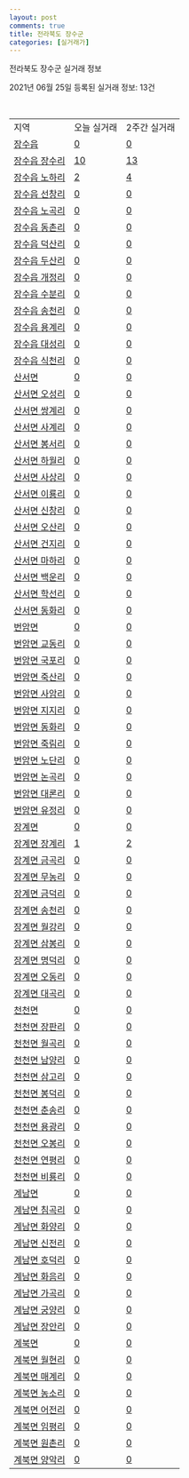 ```yaml
---
layout: post
comments: true
title: 전라북도 장수군
categories: [실거래가]
---
```


전라북도 장수군 실거래 정보

2021년 06월 25일 등록된 실거래 정보: 13건

<script type="text/javascript">
  google.charts.load('current', {'packages':['corechart']});
  google.charts.setOnLoadCallback(drawChart);

  function drawChart() {
    var data = google.visualization.arrayToDataTable([['거래일', '매매', '전월세', '전매'], ['2020-02', 2, 1, 0], ['2020-03', 2, 4, 0], ['2020-04', 4, 0, 0], ['2021-04', 1, 0, 0], ['2021-05', 4, 0, 0], ['2021-06', 0, 1, 0]]);

    var options = {
      title: '최근 유형별 거래량 추이',
      legend: { position: 'bottom' }
    };

    var chart = new google.visualization.LineChart(document.getElementById('columnchart_material'));
    chart.draw(data, (options));
  }
</script>

<div id="columnchart_material" style="width: 450px; margin-left: -35px"></div>
<br>
<table class="sortable">
  <tr>
    <td>지역</td>
    <td>오늘 실거래</td>
    <td>2주간 실거래</td>
  </tr>

  
  <tr class="item">
    <td><a href="4574025000.html">장수읍</a></td>
    <td><a href="4574025000.html">0</a></td>
    <td><a href="4574025000.html">0</a></td>
  </tr>
    

  <tr class="item">
    <td><a href="4574025021.html">장수읍 장수리</a></td>
    <td><a href="4574025021.html">10</a></td>
    <td><a href="4574025021.html">13</a></td>
  </tr>
    

  <tr class="item">
    <td><a href="4574025022.html">장수읍 노하리</a></td>
    <td><a href="4574025022.html">2</a></td>
    <td><a href="4574025022.html">4</a></td>
  </tr>
    

  <tr class="item">
    <td><a href="4574025023.html">장수읍 선창리</a></td>
    <td><a href="4574025023.html">0</a></td>
    <td><a href="4574025023.html">0</a></td>
  </tr>
    

  <tr class="item">
    <td><a href="4574025024.html">장수읍 노곡리</a></td>
    <td><a href="4574025024.html">0</a></td>
    <td><a href="4574025024.html">0</a></td>
  </tr>
    

  <tr class="item">
    <td><a href="4574025025.html">장수읍 동촌리</a></td>
    <td><a href="4574025025.html">0</a></td>
    <td><a href="4574025025.html">0</a></td>
  </tr>
    

  <tr class="item">
    <td><a href="4574025026.html">장수읍 덕산리</a></td>
    <td><a href="4574025026.html">0</a></td>
    <td><a href="4574025026.html">0</a></td>
  </tr>
    

  <tr class="item">
    <td><a href="4574025027.html">장수읍 두산리</a></td>
    <td><a href="4574025027.html">0</a></td>
    <td><a href="4574025027.html">0</a></td>
  </tr>
    

  <tr class="item">
    <td><a href="4574025028.html">장수읍 개정리</a></td>
    <td><a href="4574025028.html">0</a></td>
    <td><a href="4574025028.html">0</a></td>
  </tr>
    

  <tr class="item">
    <td><a href="4574025029.html">장수읍 수분리</a></td>
    <td><a href="4574025029.html">0</a></td>
    <td><a href="4574025029.html">0</a></td>
  </tr>
    

  <tr class="item">
    <td><a href="4574025030.html">장수읍 송천리</a></td>
    <td><a href="4574025030.html">0</a></td>
    <td><a href="4574025030.html">0</a></td>
  </tr>
    

  <tr class="item">
    <td><a href="4574025031.html">장수읍 용계리</a></td>
    <td><a href="4574025031.html">0</a></td>
    <td><a href="4574025031.html">0</a></td>
  </tr>
    

  <tr class="item">
    <td><a href="4574025032.html">장수읍 대성리</a></td>
    <td><a href="4574025032.html">0</a></td>
    <td><a href="4574025032.html">0</a></td>
  </tr>
    

  <tr class="item">
    <td><a href="4574025033.html">장수읍 식천리</a></td>
    <td><a href="4574025033.html">0</a></td>
    <td><a href="4574025033.html">0</a></td>
  </tr>
    

  <tr class="item">
    <td><a href="4574031000.html">산서면</a></td>
    <td><a href="4574031000.html">0</a></td>
    <td><a href="4574031000.html">0</a></td>
  </tr>
    

  <tr class="item">
    <td><a href="4574031021.html">산서면 오성리</a></td>
    <td><a href="4574031021.html">0</a></td>
    <td><a href="4574031021.html">0</a></td>
  </tr>
    

  <tr class="item">
    <td><a href="4574031022.html">산서면 쌍계리</a></td>
    <td><a href="4574031022.html">0</a></td>
    <td><a href="4574031022.html">0</a></td>
  </tr>
    

  <tr class="item">
    <td><a href="4574031023.html">산서면 사계리</a></td>
    <td><a href="4574031023.html">0</a></td>
    <td><a href="4574031023.html">0</a></td>
  </tr>
    

  <tr class="item">
    <td><a href="4574031024.html">산서면 봉서리</a></td>
    <td><a href="4574031024.html">0</a></td>
    <td><a href="4574031024.html">0</a></td>
  </tr>
    

  <tr class="item">
    <td><a href="4574031025.html">산서면 하월리</a></td>
    <td><a href="4574031025.html">0</a></td>
    <td><a href="4574031025.html">0</a></td>
  </tr>
    

  <tr class="item">
    <td><a href="4574031026.html">산서면 사상리</a></td>
    <td><a href="4574031026.html">0</a></td>
    <td><a href="4574031026.html">0</a></td>
  </tr>
    

  <tr class="item">
    <td><a href="4574031027.html">산서면 이룡리</a></td>
    <td><a href="4574031027.html">0</a></td>
    <td><a href="4574031027.html">0</a></td>
  </tr>
    

  <tr class="item">
    <td><a href="4574031028.html">산서면 신창리</a></td>
    <td><a href="4574031028.html">0</a></td>
    <td><a href="4574031028.html">0</a></td>
  </tr>
    

  <tr class="item">
    <td><a href="4574031029.html">산서면 오산리</a></td>
    <td><a href="4574031029.html">0</a></td>
    <td><a href="4574031029.html">0</a></td>
  </tr>
    

  <tr class="item">
    <td><a href="4574031030.html">산서면 건지리</a></td>
    <td><a href="4574031030.html">0</a></td>
    <td><a href="4574031030.html">0</a></td>
  </tr>
    

  <tr class="item">
    <td><a href="4574031031.html">산서면 마하리</a></td>
    <td><a href="4574031031.html">0</a></td>
    <td><a href="4574031031.html">0</a></td>
  </tr>
    

  <tr class="item">
    <td><a href="4574031032.html">산서면 백운리</a></td>
    <td><a href="4574031032.html">0</a></td>
    <td><a href="4574031032.html">0</a></td>
  </tr>
    

  <tr class="item">
    <td><a href="4574031033.html">산서면 학선리</a></td>
    <td><a href="4574031033.html">0</a></td>
    <td><a href="4574031033.html">0</a></td>
  </tr>
    

  <tr class="item">
    <td><a href="4574031034.html">산서면 동화리</a></td>
    <td><a href="4574031034.html">0</a></td>
    <td><a href="4574031034.html">0</a></td>
  </tr>
    

  <tr class="item">
    <td><a href="4574032000.html">번암면</a></td>
    <td><a href="4574032000.html">0</a></td>
    <td><a href="4574032000.html">0</a></td>
  </tr>
    

  <tr class="item">
    <td><a href="4574032021.html">번암면 교동리</a></td>
    <td><a href="4574032021.html">0</a></td>
    <td><a href="4574032021.html">0</a></td>
  </tr>
    

  <tr class="item">
    <td><a href="4574032022.html">번암면 국포리</a></td>
    <td><a href="4574032022.html">0</a></td>
    <td><a href="4574032022.html">0</a></td>
  </tr>
    

  <tr class="item">
    <td><a href="4574032023.html">번암면 죽산리</a></td>
    <td><a href="4574032023.html">0</a></td>
    <td><a href="4574032023.html">0</a></td>
  </tr>
    

  <tr class="item">
    <td><a href="4574032024.html">번암면 사암리</a></td>
    <td><a href="4574032024.html">0</a></td>
    <td><a href="4574032024.html">0</a></td>
  </tr>
    

  <tr class="item">
    <td><a href="4574032025.html">번암면 지지리</a></td>
    <td><a href="4574032025.html">0</a></td>
    <td><a href="4574032025.html">0</a></td>
  </tr>
    

  <tr class="item">
    <td><a href="4574032026.html">번암면 동화리</a></td>
    <td><a href="4574032026.html">0</a></td>
    <td><a href="4574032026.html">0</a></td>
  </tr>
    

  <tr class="item">
    <td><a href="4574032027.html">번암면 죽림리</a></td>
    <td><a href="4574032027.html">0</a></td>
    <td><a href="4574032027.html">0</a></td>
  </tr>
    

  <tr class="item">
    <td><a href="4574032028.html">번암면 노단리</a></td>
    <td><a href="4574032028.html">0</a></td>
    <td><a href="4574032028.html">0</a></td>
  </tr>
    

  <tr class="item">
    <td><a href="4574032029.html">번암면 논곡리</a></td>
    <td><a href="4574032029.html">0</a></td>
    <td><a href="4574032029.html">0</a></td>
  </tr>
    

  <tr class="item">
    <td><a href="4574032030.html">번암면 대론리</a></td>
    <td><a href="4574032030.html">0</a></td>
    <td><a href="4574032030.html">0</a></td>
  </tr>
    

  <tr class="item">
    <td><a href="4574032031.html">번암면 유정리</a></td>
    <td><a href="4574032031.html">0</a></td>
    <td><a href="4574032031.html">0</a></td>
  </tr>
    

  <tr class="item">
    <td><a href="4574033500.html">장계면</a></td>
    <td><a href="4574033500.html">0</a></td>
    <td><a href="4574033500.html">0</a></td>
  </tr>
    

  <tr class="item">
    <td><a href="4574033521.html">장계면 장계리</a></td>
    <td><a href="4574033521.html">1</a></td>
    <td><a href="4574033521.html">2</a></td>
  </tr>
    

  <tr class="item">
    <td><a href="4574033522.html">장계면 금곡리</a></td>
    <td><a href="4574033522.html">0</a></td>
    <td><a href="4574033522.html">0</a></td>
  </tr>
    

  <tr class="item">
    <td><a href="4574033523.html">장계면 무농리</a></td>
    <td><a href="4574033523.html">0</a></td>
    <td><a href="4574033523.html">0</a></td>
  </tr>
    

  <tr class="item">
    <td><a href="4574033524.html">장계면 금덕리</a></td>
    <td><a href="4574033524.html">0</a></td>
    <td><a href="4574033524.html">0</a></td>
  </tr>
    

  <tr class="item">
    <td><a href="4574033525.html">장계면 송천리</a></td>
    <td><a href="4574033525.html">0</a></td>
    <td><a href="4574033525.html">0</a></td>
  </tr>
    

  <tr class="item">
    <td><a href="4574033526.html">장계면 월강리</a></td>
    <td><a href="4574033526.html">0</a></td>
    <td><a href="4574033526.html">0</a></td>
  </tr>
    

  <tr class="item">
    <td><a href="4574033527.html">장계면 삼봉리</a></td>
    <td><a href="4574033527.html">0</a></td>
    <td><a href="4574033527.html">0</a></td>
  </tr>
    

  <tr class="item">
    <td><a href="4574033528.html">장계면 명덕리</a></td>
    <td><a href="4574033528.html">0</a></td>
    <td><a href="4574033528.html">0</a></td>
  </tr>
    

  <tr class="item">
    <td><a href="4574033529.html">장계면 오동리</a></td>
    <td><a href="4574033529.html">0</a></td>
    <td><a href="4574033529.html">0</a></td>
  </tr>
    

  <tr class="item">
    <td><a href="4574033530.html">장계면 대곡리</a></td>
    <td><a href="4574033530.html">0</a></td>
    <td><a href="4574033530.html">0</a></td>
  </tr>
    

  <tr class="item">
    <td><a href="4574034000.html">천천면</a></td>
    <td><a href="4574034000.html">0</a></td>
    <td><a href="4574034000.html">0</a></td>
  </tr>
    

  <tr class="item">
    <td><a href="4574034021.html">천천면 장판리</a></td>
    <td><a href="4574034021.html">0</a></td>
    <td><a href="4574034021.html">0</a></td>
  </tr>
    

  <tr class="item">
    <td><a href="4574034022.html">천천면 월곡리</a></td>
    <td><a href="4574034022.html">0</a></td>
    <td><a href="4574034022.html">0</a></td>
  </tr>
    

  <tr class="item">
    <td><a href="4574034024.html">천천면 남양리</a></td>
    <td><a href="4574034024.html">0</a></td>
    <td><a href="4574034024.html">0</a></td>
  </tr>
    

  <tr class="item">
    <td><a href="4574034025.html">천천면 삼고리</a></td>
    <td><a href="4574034025.html">0</a></td>
    <td><a href="4574034025.html">0</a></td>
  </tr>
    

  <tr class="item">
    <td><a href="4574034026.html">천천면 봉덕리</a></td>
    <td><a href="4574034026.html">0</a></td>
    <td><a href="4574034026.html">0</a></td>
  </tr>
    

  <tr class="item">
    <td><a href="4574034027.html">천천면 춘송리</a></td>
    <td><a href="4574034027.html">0</a></td>
    <td><a href="4574034027.html">0</a></td>
  </tr>
    

  <tr class="item">
    <td><a href="4574034028.html">천천면 용광리</a></td>
    <td><a href="4574034028.html">0</a></td>
    <td><a href="4574034028.html">0</a></td>
  </tr>
    

  <tr class="item">
    <td><a href="4574034029.html">천천면 오봉리</a></td>
    <td><a href="4574034029.html">0</a></td>
    <td><a href="4574034029.html">0</a></td>
  </tr>
    

  <tr class="item">
    <td><a href="4574034030.html">천천면 연평리</a></td>
    <td><a href="4574034030.html">0</a></td>
    <td><a href="4574034030.html">0</a></td>
  </tr>
    

  <tr class="item">
    <td><a href="4574034031.html">천천면 비룡리</a></td>
    <td><a href="4574034031.html">0</a></td>
    <td><a href="4574034031.html">0</a></td>
  </tr>
    

  <tr class="item">
    <td><a href="4574035000.html">계남면</a></td>
    <td><a href="4574035000.html">0</a></td>
    <td><a href="4574035000.html">0</a></td>
  </tr>
    

  <tr class="item">
    <td><a href="4574035021.html">계남면 침곡리</a></td>
    <td><a href="4574035021.html">0</a></td>
    <td><a href="4574035021.html">0</a></td>
  </tr>
    

  <tr class="item">
    <td><a href="4574035022.html">계남면 화양리</a></td>
    <td><a href="4574035022.html">0</a></td>
    <td><a href="4574035022.html">0</a></td>
  </tr>
    

  <tr class="item">
    <td><a href="4574035023.html">계남면 신전리</a></td>
    <td><a href="4574035023.html">0</a></td>
    <td><a href="4574035023.html">0</a></td>
  </tr>
    

  <tr class="item">
    <td><a href="4574035024.html">계남면 호덕리</a></td>
    <td><a href="4574035024.html">0</a></td>
    <td><a href="4574035024.html">0</a></td>
  </tr>
    

  <tr class="item">
    <td><a href="4574035025.html">계남면 화음리</a></td>
    <td><a href="4574035025.html">0</a></td>
    <td><a href="4574035025.html">0</a></td>
  </tr>
    

  <tr class="item">
    <td><a href="4574035026.html">계남면 가곡리</a></td>
    <td><a href="4574035026.html">0</a></td>
    <td><a href="4574035026.html">0</a></td>
  </tr>
    

  <tr class="item">
    <td><a href="4574035027.html">계남면 궁양리</a></td>
    <td><a href="4574035027.html">0</a></td>
    <td><a href="4574035027.html">0</a></td>
  </tr>
    

  <tr class="item">
    <td><a href="4574035028.html">계남면 장안리</a></td>
    <td><a href="4574035028.html">0</a></td>
    <td><a href="4574035028.html">0</a></td>
  </tr>
    

  <tr class="item">
    <td><a href="4574036000.html">계북면</a></td>
    <td><a href="4574036000.html">0</a></td>
    <td><a href="4574036000.html">0</a></td>
  </tr>
    

  <tr class="item">
    <td><a href="4574036021.html">계북면 월현리</a></td>
    <td><a href="4574036021.html">0</a></td>
    <td><a href="4574036021.html">0</a></td>
  </tr>
    

  <tr class="item">
    <td><a href="4574036022.html">계북면 매계리</a></td>
    <td><a href="4574036022.html">0</a></td>
    <td><a href="4574036022.html">0</a></td>
  </tr>
    

  <tr class="item">
    <td><a href="4574036023.html">계북면 농소리</a></td>
    <td><a href="4574036023.html">0</a></td>
    <td><a href="4574036023.html">0</a></td>
  </tr>
    

  <tr class="item">
    <td><a href="4574036024.html">계북면 어전리</a></td>
    <td><a href="4574036024.html">0</a></td>
    <td><a href="4574036024.html">0</a></td>
  </tr>
    

  <tr class="item">
    <td><a href="4574036025.html">계북면 임평리</a></td>
    <td><a href="4574036025.html">0</a></td>
    <td><a href="4574036025.html">0</a></td>
  </tr>
    

  <tr class="item">
    <td><a href="4574036026.html">계북면 원촌리</a></td>
    <td><a href="4574036026.html">0</a></td>
    <td><a href="4574036026.html">0</a></td>
  </tr>
    

  <tr class="item">
    <td><a href="4574036027.html">계북면 양악리</a></td>
    <td><a href="4574036027.html">0</a></td>
    <td><a href="4574036027.html">0</a></td>
  </tr>
    


</table>


    